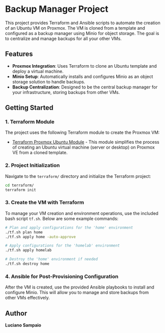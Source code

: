# Backup Manager Project

This project provides Terraform and Ansible scripts to automate the creation of an Ubuntu VM on Proxmox. The VM is cloned from a template and configured as a backup manager using Minio for object storage. The goal is to centralize and manage backups for all your other VMs.

## Features

- **Proxmox Integration**: Uses Terraform to clone an Ubuntu template and deploy a virtual machine.
- **Minio Setup**: Automatically installs and configures Minio as an object storage solution to handle backups.
- **Backup Centralization**: Designed to be the central backup manager for your infrastructure, storing backups from other VMs.

## Getting Started

### 1. Terraform Module

The project uses the following Terraform module to create the Proxmox VM:

- [Terraform Proxmox Ubuntu Module](https://github.com/lsampaioweb/terraform-proxmox-vm-qemu) - This module simplifies the process of creating an Ubuntu virtual machine (server or desktop) on Proxmox VE from a cloned template.

### 2. Project Initialization

Navigate to the `terraform/` directory and initialize the Terraform project:

```bash
cd terraform/
terraform init
```

### 3. Create the VM with Terraform

To manage your VM creation and environment operations, use the included bash script `tf.sh`. Below are some example commands:

```bash
# Plan and apply configurations for the 'home' environment
./tf.sh plan home
./tf.sh apply home -auto-approve

# Apply configurations for the 'homelab' environment
./tf.sh apply homelab

# Destroy the 'home' environment if needed
./tf.sh destroy home
```

### 4. Ansible for Post-Provisioning Configuration

After the VM is created, use the provided Ansible playbooks to install and configure Minio. This will allow you to manage and store backups from other VMs effectively.

## Author

**Luciano Sampaio**
